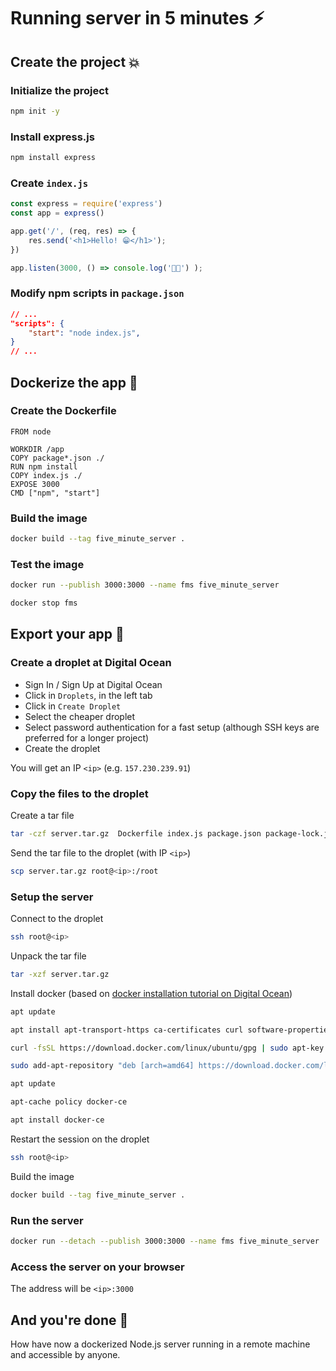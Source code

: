 # Running server in 5 minutes :zap:

## Create the project 💥

### Initialize the project
```bash
npm init -y
```

### Install express.js
```bash
npm install express
```

### Create `index.js`
```javascript
const express = require('express')
const app = express()

app.get('/', (req, res) => {
	res.send('<h1>Hello! 😁</h1>');
})

app.listen(3000, () => console.log('🚀🚀') );
```

### Modify npm scripts in `package.json`
```json
// ...
"scripts": {
    "start": "node index.js",
}
// ...
```

## Dockerize the app 🐳

### Create the Dockerfile
```docker
FROM node

WORKDIR /app
COPY package*.json ./
RUN npm install
COPY index.js ./
EXPOSE 3000
CMD ["npm", "start"]
```

### Build the image
```bash
docker build --tag five_minute_server .
```

### Test the image
```bash
docker run --publish 3000:3000 --name fms five_minute_server
```

```bash
docker stop fms
```

## Export your app 🚀

### Create a droplet at Digital Ocean
- Sign In / Sign Up at Digital Ocean
- Click in `Droplets`, in the left tab
- Click in `Create Droplet`
- Select the cheaper droplet
- Select password authentication for a fast setup (although SSH keys are preferred for a longer project)
- Create the droplet

You will get an IP `<ip>` (e.g. `157.230.239.91`)

### Copy the files to the droplet

Create a tar file

```bash
tar -czf server.tar.gz  Dockerfile index.js package.json package-lock.json
```

Send the tar file to the droplet (with IP `<ip>`)

```bash
scp server.tar.gz root@<ip>:/root
```

### Setup the server

Connect to the droplet

```bash
ssh root@<ip>
```

Unpack the tar file

```bash
tar -xzf server.tar.gz
```

Install docker (based on [docker installation tutorial on Digital Ocean](https://www.digitalocean.com/community/tutorials/how-to-install-and-use-docker-on-ubuntu-20-04))


```bash
apt update

apt install apt-transport-https ca-certificates curl software-properties-common

curl -fsSL https://download.docker.com/linux/ubuntu/gpg | sudo apt-key add -

sudo add-apt-repository "deb [arch=amd64] https://download.docker.com/linux/ubuntu focal stable"

apt update

apt-cache policy docker-ce

apt install docker-ce
```

Restart the session on the droplet

```bash
ssh root@<ip>
```

Build the image

```bash
docker build --tag five_minute_server .
```

### Run the server

```bash
docker run --detach --publish 3000:3000 --name fms five_minute_server 
```

### Access the server on your browser

The address will be `<ip>:3000`

## And you're done 🎉

How have now a dockerized Node.js server running in a remote machine and accessible by anyone.

